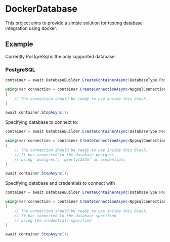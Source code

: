 # DockerDatabase

This project aims to provide a simple solution for testing database integration using docker.

## Example

Currently PostgreSql is the only supported database.

### PostgreSQL

```csharp
container = await DatabaseBuilder.CreateContainerAsync(DatabaseType.PostgreSql);

using(var connection = container.CreateConnectionAsync<NpgsqlConnection>())
{
    // The connection should be ready to use inside this block.
}

await container.StopAsync();
```

Specifying database to connect to:

```csharp
container = await DatabaseBuilder.CreateContainerAsync(DatabaseType.PostgreSql);

using(var connection = container.CreateConnectionAsync<NpgsqlConnection>(new ConnectionStringParameters(database: "postgres")))
{
    // The connection should be ready to use inside this block.
    // It has connected to the database postgres
    // using 'postgres': 'qwerty12345' as credentials
}

await container.StopAsync();
```

Specifying database and credentials to connect with

```csharp
container = await DatabaseBuilder.CreateContainerAsync(DatabaseType.PostgreSql);

using(var connection = container.CreateConnectionAsync<NpgsqlConnection>(new AuthorizedConnectionStringParameters(database: "postgres", username: "postgres", password: "qwerty12345")))
{
    // The connection should be ready to use inside this block.
    // It has connected to the database specified
    // using the credentials specified
}

await container.StopAsync();
```